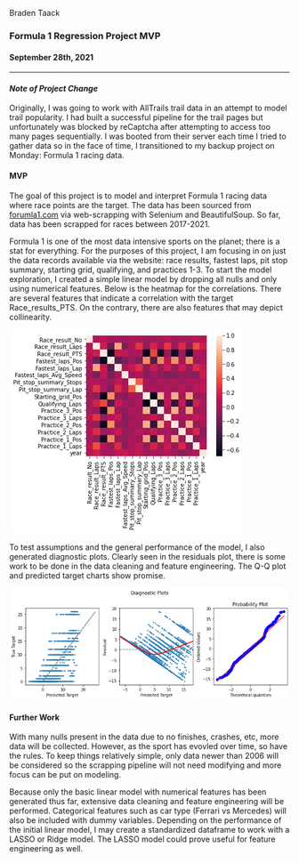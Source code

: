 Braden Taack
### Formula 1 Regression Project MVP
#### September 28th, 2021
___
#### *Note of Project Change*
Originally, I was going to work with AllTrails trail data in an attempt to model trail popularity. I had built a successful pipeline for the trail pages but unfortunately was blocked by reCaptcha after attempting to access too many pages sequentially. I was booted from their server each time I tried to gather data so in the face of time, I transitioned to my backup project on Monday: Formula 1 racing data. 

#### MVP

The goal of this project is to model and interpret Formula 1 racing data where race points are the target. The data has been sourced from [forumla1.com](https://www.formula1.com/en/results.html/2021) via web-scrapping with Selenium and BeautifulSoup. So far, data has been scrapped for races between 2017-2021.

Formula 1 is one of the most data intensive sports on the planet; there is a stat for everything. For the purposes of this project, I am focusing in on just the data records available via the website: race results, fastest laps, pit stop summary, starting grid, qualifying, and practices 1-3. To start the model exploration, I created a simple linear model by dropping all nulls and only using numerical features. Below is the heatmap for the correlations. There are several features that indicate a correlation with the target Race_results_PTS. On the contrary, there are also features that may depict collinearity. 

![](heatmap.png)

To test assumptions and the general performance of the model, I also generated diagnostic plots. Clearly seen in the residuals plot, there is some work to be done in the data cleaning and feature engineering. The Q-Q plot and predicted target charts show promise. 

![](diag_plots.png)

#### Further Work  
With many nulls present in the data due to no finishes, crashes, etc, more data will be collected. However, as the sport has evovled over time, so have the rules. To keep things relatively simple, only data newer than 2006 will be considered so the scrapping pipeline will not need modifying and more focus can be put on modeling. 

Because only the basic linear model with numerical features has been generated thus far, extensive data cleaning and feature engineering will be performed. Categorical features such as car type (Ferrari vs Mercedes) will also be included with dummy variables. Depending on the performance of the initial linear model, I may create a standardized dataframe to work with a LASSO or Ridge model. The LASSO model could prove useful for feature engineering as well. 
